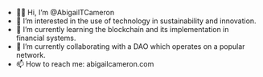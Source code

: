 - 👋🏾 Hi, I’m @AbigailTCameron
- 👀 I’m interested in the use of technology in sustainability and innovation. 
- 🌱 I’m currently learning the blockchain and its implementation in financial systems.
- 💞️ I’m currently collaborating with a DAO which operates on a popular network. 
- 📫 How to reach me: abigailcameron.com 

<!---
AbigailTCameron/AbigailTCameron is a ✨ special ✨ repository because its `README.md` (this file) appears on your GitHub profile.
You can click the Preview link to take a look at your changes.
--->
